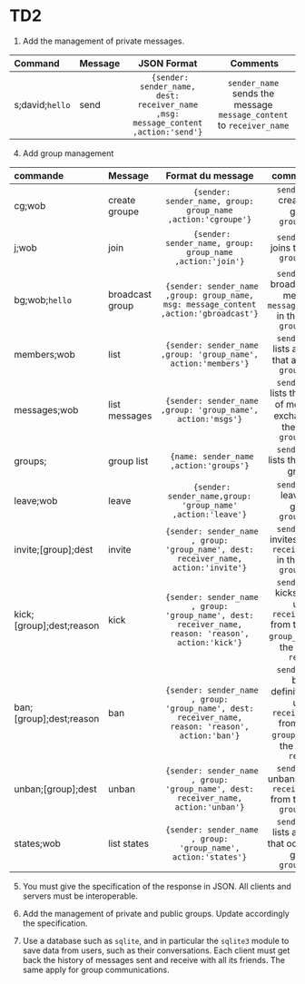 # TD2

1. Add the management of private messages.

|Command| Message  | JSON Format | Comments
| :------------| :------------ |:---------------:|:---------------:|
|s;david;`hello` | send     |       ``` {sender: sender_name, dest: receiver_name ,msg: message_content ,action:'send'}```      |  `sender_name` sends the message `message_content` to `receiver_name`

4. Add group management

|commande| Message  | Format du message | commentaires
| :------------| :------------ |:---------------:|:---------------:|
|cg;wob | create groupe     |       ``` {sender: sender_name, group: group_name ,action:'cgroupe'}```      |  `sender_name` creates the group `group_name`|
|j;wob | join     |       ``` {sender: sender_name, group: group_name ,action:'join'}```      |  `sender_name` joins the group `group_name`|
|bg;wob;`hello` | broadcast group     |       ``` {sender: sender_name ,group: group_name, msg: message_content ,action:'gbroadcast'}```      |  `sender_name` broadcasts the message `message_content` in the group `group_name`|
|members;wob| list   |       ``` {sender: sender_name ,group: 'group_name', action:'members'}```       |   `sender_name` lists all clients that are inside `group_name`
|messages;wob| list messages   |       ``` {sender: sender_name ,group: 'group_name', action:'msgs'}```       |   `sender_name` lists the history of messages exchanged in the group `group_name`
|groups;| group list   |       ``` {name: sender_name ,action:'groups'}```       |   `sender_name` lists the existing groups
|leave;wob| leave   |        ``` {sender: sender_name,group: 'group_name' ,action:'leave'}``` |    `sender_name` leaves the group `group_name`
|invite;[group];dest| invite   |        ``` {sender: sender_name , group: 'group_name', dest: receiver_name, action:'invite'}``` |    `sender_name` invites the user `receiver_name` in the group `group_name`
|kick;[group];dest;reason| kick   |        ``` {sender: sender_name , group: 'group_name', dest: receiver_name, reason: 'reason', action:'kick'}``` |    `sender_name` kicks out the user `receiver_name` from the group  `group_name` with the reason `reason`|
|ban;[group];dest;reason| ban   |        ``` {sender: sender_name , group: 'group_name', dest: receiver_name, reason: 'reason', action:'ban'}``` |    `sender_name` bans definitively the user `receiver_name` from group `group_name` for the reason `reason`|
|unban;[group];dest| unban   |        ``` {sender: sender_name , group: 'group_name', dest: receiver_name, action:'unban'}``` |    `sender_name` unbans the user `receiver_name` from the group `group_name`|
|states;wob| list states   |       ``` {sender: sender_name , group: 'group_name', action:'states'}```       |   `sender_name` lists all events that occur in the group `group_name`

5. You must give the specification of the response in JSON. All clients and servers must be interoperable.

6. Add the management of private and public groups. Update accordingly the specification.

7. Use a database such as `sqlite`, and in particular the `sqlite3` module to save data from users, such as their conversations. Each client must get back the history of messages sent and receive with all its friends. The same apply for group communications.
